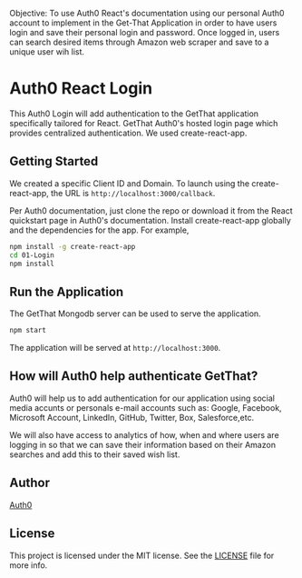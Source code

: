 Objective: To use Auth0 React's documentation using our personal Auth0 account to implement in the Get-That Application in order to have users login and save their personal login and password. Once logged in, users can search desired items through Amazon web scraper and save to a unique user wih list.

# Auth0 React Login

This Auth0 Login will add authentication to the GetThat application specifically tailored for React. GetThat Auth0's hosted login page which provides centralized authentication. We used create-react-app.

## Getting Started

We created a specific Client ID and Domain. To launch using the create-react-app, the URL is `http://localhost:3000/callback`.

Per Auth0 documentation, just clone the repo or download it from the React quickstart page in Auth0's documentation. Install create-react-app globally and the dependencies for the app. For example,

```bash
npm install -g create-react-app
cd 01-Login
npm install
```

## Run the Application

The GetThat Mongodb server can be used to serve the application.

```bash
npm start
```

The application will be served at `http://localhost:3000`.


## How will Auth0 help authenticate GetThat?

Auth0 will help us to add authentication for our application using social media accunts or personals e-mail accounts such as: Google, Facebook, Microsoft Account, LinkedIn, GitHub, Twitter, Box, Salesforce,etc. 

We will also have access to analytics of how, when and where users are logging in so that we can save their information based on their Amazon searches and add this to their saved wish list.

## Author

[Auth0](https://auth0.com)

## License

This project is licensed under the MIT license. See the [LICENSE](LICENSE.txt) file for more info.
